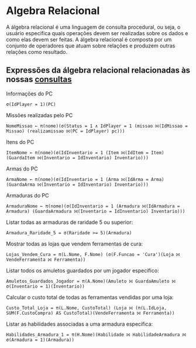 # Algebra Relacional

A álgebra relacional é uma linguagem de consulta procedural, ou seja, o usuário especifica quais operações devem ser realizadas sobre os dados e como elas devem ser feitas. A álgebra relacional é composta por um conjunto de operadores que atuam sobre relações e produzem outras relações como resultado. 

## Expressões da álgebra relacional relacionadas às nossas [consultas](#)

Informações do PC
```
σ(IdPlayer = 1)(PC)
```
Missões realizadas pelo PC
```
NomeMissao ← π(nome)(σ(Status = 1 ∧ IdPlayer = 1 (missao ⨝(IdMissao = Missao) (realizamissao ⨝(PC = IdPlayer) pc)))
```
Itens do PC
```
ItemNome ← π(nome)(σ(IdInventario = 1 (Item ⨝(IdItem = Item) (GuardaItem ⨝(Inventario = IdInventario) Inventario)))
```
Armas do PC
```
ArmaNome ← π(nome)(σ(IdInventario = 1 (Arma ⨝(IdArma = Arma) (GuardaArma ⨝(Inventario = IdInventario) Inventario)))
```
Armaduras do PC
```
ArmaduraNome ← π(nome)(σ(IdInventario = 1 (Armadura ⨝(IdArmadura = Armadura) (GuardaArmadura ⨝(Inventario = IdInventario) Inventario)))
```
Listar todas as armaduras de raridade 5 ou superior:
```
Armadura_Raridade_5 = σ(Raridade >= 5)(Armadura)
```
Mostrar todas as lojas que vendem ferramentas de cura:
```
Lojas_Vendem_Cura = π(L.Nome, F.Nome) (σ(F.Funcao = 'Cura')(Loja ⨝ VendeFerramenta ⨝ Ferramenta))
```
Listar todos os amuletos guardados por um jogador específico:
```
Amuletos_Guardados_Jogador = π(A.Nome)(Amuleto ⨝ GuardaAmuleto ⨝ σ(Inventario = 1)(Inventario))
```
Calcular o custo total de todas as ferramentas vendidas por uma loja:
```
Custo_Total_Loja = π(L.Nome, CustoTotal) (Loja ⨝ (π(L.IdLoja, SUM(F.CustoCompra) AS CustoTotal)(VendeFerramenta ⨝ Ferramenta))
```
Listar as habilidades associadas a uma armadura específica:
```
Habilidades_Armadura_1 = π(H.Nome)(Habilidade ⨝ HabilidadeArmadura ⨝ σ(Armadura = 1)(Armadura))
```